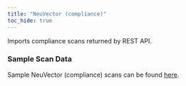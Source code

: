 ```yaml
---
title: "NeuVector (compliance)"
toc_hide: true
---
```

Imports compliance scans returned by REST API.

### Sample Scan Data
Sample NeuVector (compliance) scans can be found [here](https://github.com/DefectDojo/django-DefectDojo/tree/master/unittests/scans/neuvector).
